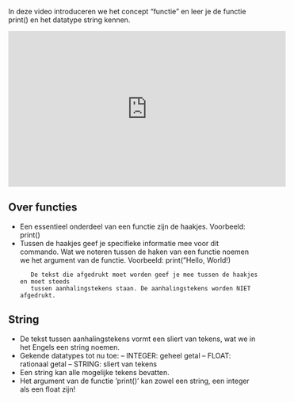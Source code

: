 In deze video introduceren we het concept “functie” en leer je de functie print() en het datatype string kennen.

<div align="center">
<iframe width="560" height="315" src="https://www.youtube.com/embed/_uoBdW-D9mg" title="YouTube video player" frameborder="0" allow="accelerometer; autoplay; clipboard-write; encrypted-media; gyroscope; picture-in-picture; web-share" allowfullscreen></iframe>
</div>

## Over functies
<ul>
  <li> Een essentieel onderdeel van een functie zijn de haakjes.
       Voorbeeld: print()
  </li>
  <li> Tussen de haakjes geef je specifieke informatie mee voor dit commando. <n>
       Wat we noteren tussen de haken van een functie noemen we het argument van de functie.
       Voorbeeld: print(”Hello, World!)

       De tekst die afgedrukt moet worden geef je mee tussen de haakjes en moet steeds
       tussen aanhalingstekens staan. De aanhalingstekens worden NIET afgedrukt.
  </li>
</ul>
  
## String
* De tekst tussen aanhalingstekens vormt een sliert van tekens, wat we in het Engels een string noemen.
* Gekende datatypes tot nu toe:
– INTEGER: geheel getal
– FLOAT: rationaal getal
– STRING: sliert van tekens
* Een string kan alle mogelijke tekens bevatten.
* Het argument van de functie ’print()’ kan zowel een string, een integer als een float zijn!
